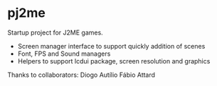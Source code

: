 # pj2me
Startup project for J2ME games.

- Screen manager interface to support quickly addition of scenes
- Font, FPS and Sound managers
- Helpers to support lcdui package, screen resolution and graphics

Thanks to collaborators:
Diogo Autílio
Fábio Attard
